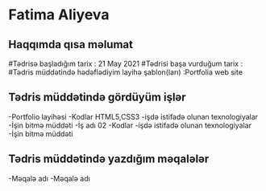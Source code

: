 
# Fatima Aliyeva
 ## Haqqımda qısa məlumat
 #Tədrisə başladığım tarix : 21 May 2021
 #Tədrisi başa vurduğum tarix :
 #Tədris müddətində hədəflədiyim layihə şablon(ları) :Portfolia web site


 ## Tədris müddətində gördüyüm işlər
 -Portfolio layihəsi 
  -Kodlar HTML5,CSS3
  -işdə istifadə olunan texnologiyalar
  -İşin bitmə müddəti
 -İş adı 02
  -Kodlar
  -işdə istifadə olunan texnologiyalar
  -İşin bitmə müddəti
 ## Tədris müddətində yazdığım məqalələr
 -Məqalə adı
 -Məqalə adı
